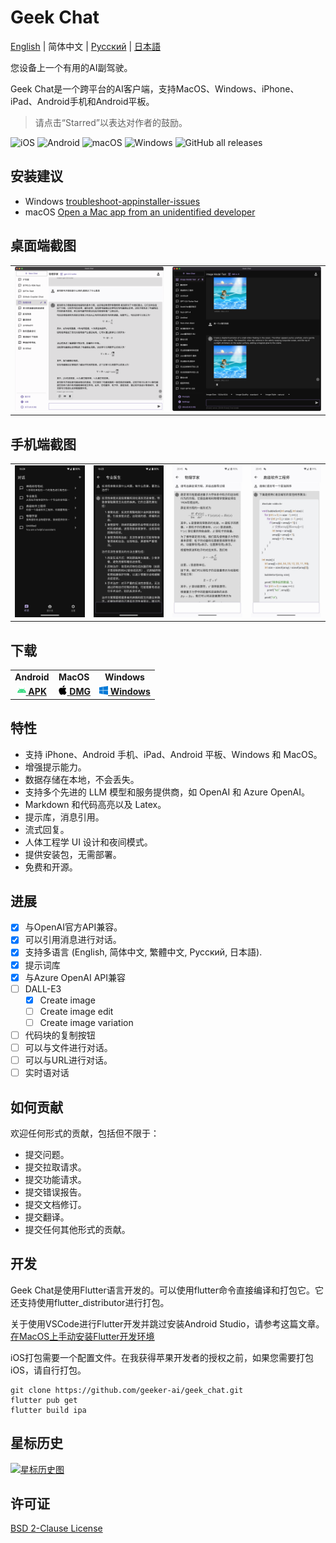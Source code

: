 # Geek Chat

[English](../README.md) | 简体中文 | [Русский](./README_RU.md) | [日本語](./README_JP.md)

您设备上一个有用的AI副驾驶。

Geek Chat是一个跨平台的AI客户端，支持MacOS、Windows、iPhone、iPad、Android手机和Android平板。

> 请点击“Starred”以表达对作者的鼓励。

![iOS](https://img.shields.io/badge/-iOS-black?style=flat-square&logo=apple&logoColor=white) ![Android](https://img.shields.io/badge/-Android-black?style=flat-square&logo=android&logoColor=white) ![macOS](https://img.shields.io/badge/-macOS-black?style=flat-square&logo=apple&logoColor=white) ![Windows](https://img.shields.io/badge/-Windows-black?style=flat-square&logo=windows&logoColor=white) ![GitHub all releases](https://img.shields.io/github/downloads/geeker-ai/geek_chat/total)

## 安装建议
- Windows [troubleshoot-appinstaller-issues](https://learn.microsoft.com/zh-cn/windows/msix/app-installer/troubleshoot-appinstaller-issues)
- macOS [Open a Mac app from an unidentified developer](https://support.apple.com/zh-cn/guide/mac-help/mh40616/mac)

## 桌面端截图

<table>
  <tr>
    <td>
      <img src='../assets/screenshots/screenshot1.png' />
    </td>
    <td>
      <img src='../assets/screenshots/screenshot2.png' />
    </td>
  </tr>
</table>

## 手机端截图

<table>
  <tr style="height: 40px">
    <td>
      <img src='../assets/screenshots/screenshot3.jpeg' />
    </td>
    <td>
      <img src='../assets/screenshots/screenshot4.jpeg' />
    </td>
    <td>
      <img src='../assets/screenshots/screenshot5.jpeg' />
    </td>
    <td>
      <img src='../assets/screenshots/screenshot6.jpeg' />
    </td>
  </tr>
</table>

## 下载

<table>
  <tr>
    <td style="text-align:center"><b>Android</b></td>
    <td style="text-align:center"><b>MacOS</b></td>
    <td style="text-align:center"><b>Windows</b></td>
  </tr>
  <tr style="text-align: center">
    <td>
      <a href='https://github.com/geeker-ai/geek_chat/releases'>
        <img src='../assets/android-color.svg' style="height:14px; width: 14px" />
        <b>APK</b>
      </a>
    </td>
    <td>
      <a href='https://github.com/geeker-ai/geek_chat/releases'>
        <img src='../assets/apple-color.svg' style="height:15px; width: 15px" />
        <b>DMG</b>
      </a>
    </td>
    <td>
      <a href='https://github.com/geeker-ai/geek_chat/releases'>
        <img src='../assets/windows10-color.svg' style="height:14px; width: 14px" />
        <b>Windows</b>
      </a>
    </td>
  </tr>
</table>

## 特性

- 支持 iPhone、Android 手机、iPad、Android 平板、Windows 和 MacOS。
- 增强提示能力。
- 数据存储在本地，不会丢失。
- 支持多个先进的 LLM 模型和服务提供商，如 OpenAI 和 Azure OpenAI。
- Markdown 和代码高亮以及 Latex。
- 提示库，消息引用。
- 流式回复。
- 人体工程学 UI 设计和夜间模式。
- 提供安装包，无需部署。
- 免费和开源。

## 进展

- [x] 与OpenAI官方API兼容。
- [x] 可以引用消息进行对话。
- [x] 支持多语言 (English, 简体中文, 繁體中文, Русский, 日本語).
- [x] 提示词库
- [x] 与Azure OpenAI API兼容
- [ ] DALL-E3
  - [x] Create image
  - [ ] Create image edit
  - [ ] Create image variation
- [ ] 代码块的复制按钮
- [ ] 可以与文件进行对话。
- [ ] 可以与URL进行对话。
- [ ] 实时语对话

## 如何贡献

欢迎任何形式的贡献，包括但不限于：

- 提交问题。
- 提交拉取请求。
- 提交功能请求。
- 提交错误报告。
- 提交文档修订。
- 提交翻译。
- 提交任何其他形式的贡献。

## 开发

Geek Chat是使用Flutter语言开发的。可以使用flutter命令直接编译和打包它。它还支持使用flutter_distributor进行打包。

关于使用VSCode进行Flutter开发并跳过安装Android Studio，请参考这篇文章。 [在MacOS上手动安装Flutter开发环境](https://macgeeker.com/devnotes/macos-flutter/)

iOS打包需要一个配置文件。在我获得苹果开发者的授权之前，如果您需要打包iOS，请自行打包。

```
git clone https://github.com/geeker-ai/geek_chat.git
flutter pub get
flutter build ipa
```

## 星标历史

[![星标历史图](https://api.star-history.com/svg?repos=geeker-ai/geek_chat&type=Date)](https://star-history.com/#geeker-ai/geek_chat&Date)

## 许可证
[BSD 2-Clause License](./LICENSE)
